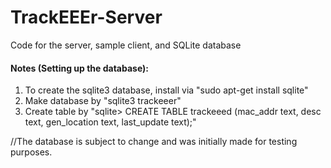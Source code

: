 # TrackEEEr-Server
Code for the server, sample client, and SQLite database

#### Notes (Setting up the database):
1. To create the sqlite3 database, install via "sudo apt-get install sqlite"
2. Make database by "sqlite3 trackeeer"
3. Create table by "sqlite> CREATE TABLE trackeeed (mac_addr text, desc text, gen_location text, last_update text);"

//The database is subject to change and was initially made for testing purposes.
